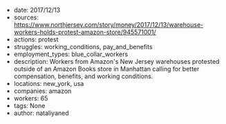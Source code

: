 - date: 2017/12/13
- sources: https://www.northjersey.com/story/money/2017/12/13/warehouse-workers-holds-protest-amazon-store/945571001/
- actions: protest
- struggles: working_conditions, pay_and_benefits
- employment_types: blue_collar_workers
- description: Workers from Amazon's New Jersey warehouses protested outside of an Amazon Books store in Manhattan calling for better compensation, benefits, and working conditions. 
- locations: new_york, usa
- companies: amazon
- workers: 65
- tags: None
- author: nataliyaned

